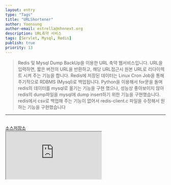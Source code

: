 ```yaml
---
layout: entry
type: "Tags"
title: "URLShortener"
author: Yoonsung
author-email: estrella@nhnnext.org
description: URL축약 서비스
tags: [Servlet, Mysql, Redis]
publish: true
priority: 13
---
```


> Redis 및 Mysql Dump BackUp을 이용한 URL 축약 웹서비스입니다. URL을 입력하면, 짧은 버전의 URL을 반환하고, 해당 URL접근시 원본 URL로 리다이렉트 시켜 주는 기능을 합니다. Redis에 저장된 데이터는 Linux Cron Job을 통해 주기적으로 RDBMS (Mysql)로 백업됩니다.
Python을 이용해서 for문을 돌며 redis의 데이터를 mysql로 옮기는 기능을 구현 했으나, 성능상 좋아보이지 않아 redis의 dump파일을 mysql에 dump insert하기 위한 기능을 구현했습니다. redis에서 csv로 백업해 주는 기능이 없어서 redis-client.c 파일을 수정해서 원하는 기능을 구현했습니다

***

<br/>
<a href="https://github.com/YoonSung/URLShortener">소스저장소</a>
<div class="youtube">
	<iframe src="http://www.youtube.com/embed/SnDClysgZrk?autoplay=1" class="video"></iframe>	
</div>